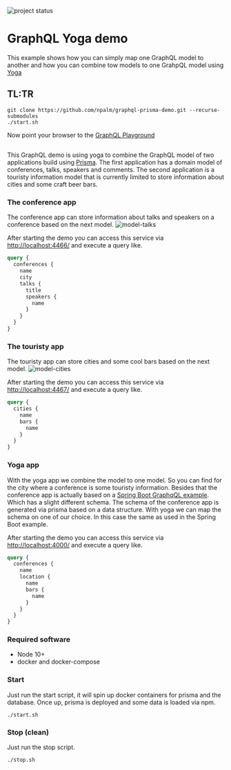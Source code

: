 ![project status](https://img.shields.io/badge/status-demo-orange.svg)

# GraphQL Yoga demo

This example shows how you can simply map one GraphQL model to another and how you can combine tow models to one GrahpQL model using [Yoga](https://github.com/prisma-labs/graphql-yoga)

## TL:TR

```
git clone https://github.com/npalm/graphql-prisma-demo.git --recurse-submodules
./start.sh
```
Now point your browser to the [GraphQL Playground](http://localhost:4000)

## 

This GraphQL demo is using yoga to combine the GraphQL model of two applications build using [Prisma](https://www.prisma.io/). The first application has a domain model of conferences, talks, speakers and comments. The second application is a touristy information model that is currently limited to store information about cities and some craft beer bars. 

### The conference app

The conference app can store information about talks and speakers on a conference based on the next model. 
![model-talks](http://www.plantuml.com/plantuml/proxy?src=https://raw.githubusercontent.com/npalm/graphql-prisma-yoga-dem/master/doc/model-talks.plantuml&counter=1)

After starting the demo you can access this service via [http://localhost:4466/](http://localhost:4466/) and execute a query like.
```graphql
query {
  conferences {
    name
    city
    talks {
      title
      speakers {
        name
      }
    }
  }
}
```

### The touristy app
The touristy app can store cities and some cool bars based on the next model.
![model-cities](http://www.plantuml.com/plantuml/proxy?src=https://raw.githubusercontent.com/npalm/graphql-prisma-yoga-dem/master/doc/model-cities.plantuml&counter=1)


After starting the demo you can access this service via [http://localhost:4467/](http://localhost:4467/) and execute a query like.
```graphql
query {
  cities {
    name
    bars {
      name
    }
  }
}
```

### Yoga app
With the yoga app we combine the model to one model. So you can find for the city where a conference is some touristy information. Besides that the conference app is actually based on a [Spring Boot GraphqQL example](https://github.com/npalm/graphql-java-demo). Which has a slight different schema. The schema of the conference app is generated via prisma based on a data structure. With yoga we can map the schema on one of our choice. In this case the same as used in the Spring Boot example. 


After starting the demo you can access this service via [http://localhost:4000/](http://localhost:4000/) and execute a query like.
```graphql
query {
  conferences {
    name
    location {
      name
      bars {
        name
      }
    }
  }
}
```

### Required software
- Node 10+
- docker and docker-compose

### Start

Just run the start script, it will spin up docker containers for prisma and the database. Once up, prisma is deployed and some data is loaded via npm.

```
./start.sh
```

### Stop (clean)

Just run the stop script.

```
./stop.sh
```
